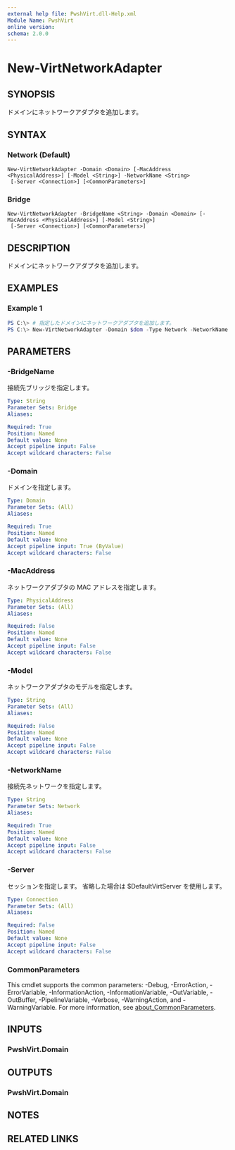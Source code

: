 ```yaml
---
external help file: PwshVirt.dll-Help.xml
Module Name: PwshVirt
online version:
schema: 2.0.0
---
```


# New-VirtNetworkAdapter

## SYNOPSIS
ドメインにネットワークアダプタを追加します。

## SYNTAX

### Network (Default)
```
New-VirtNetworkAdapter -Domain <Domain> [-MacAddress <PhysicalAddress>] [-Model <String>] -NetworkName <String>
 [-Server <Connection>] [<CommonParameters>]
```

### Bridge
```
New-VirtNetworkAdapter -BridgeName <String> -Domain <Domain> [-MacAddress <PhysicalAddress>] [-Model <String>]
 [-Server <Connection>] [<CommonParameters>]
```

## DESCRIPTION
ドメインにネットワークアダプタを追加します。

## EXAMPLES

### Example 1
```powershell
PS C:\> # 指定したドメインにネットワークアダプタを追加します。
PS C:\> New-VirtNetworkAdapter -Domain $dom -Type Network -NetworkName 'default'
```

## PARAMETERS

### -BridgeName
接続先ブリッジを指定します。

```yaml
Type: String
Parameter Sets: Bridge
Aliases:

Required: True
Position: Named
Default value: None
Accept pipeline input: False
Accept wildcard characters: False
```

### -Domain
ドメインを指定します。

```yaml
Type: Domain
Parameter Sets: (All)
Aliases:

Required: True
Position: Named
Default value: None
Accept pipeline input: True (ByValue)
Accept wildcard characters: False
```

### -MacAddress
ネットワークアダプタの MAC アドレスを指定します。

```yaml
Type: PhysicalAddress
Parameter Sets: (All)
Aliases:

Required: False
Position: Named
Default value: None
Accept pipeline input: False
Accept wildcard characters: False
```

### -Model
ネットワークアダプタのモデルを指定します。

```yaml
Type: String
Parameter Sets: (All)
Aliases:

Required: False
Position: Named
Default value: None
Accept pipeline input: False
Accept wildcard characters: False
```

### -NetworkName
接続先ネットワークを指定します。

```yaml
Type: String
Parameter Sets: Network
Aliases:

Required: True
Position: Named
Default value: None
Accept pipeline input: False
Accept wildcard characters: False
```

### -Server
セッションを指定します。
省略した場合は $DefaultVirtServer を使用します。

```yaml
Type: Connection
Parameter Sets: (All)
Aliases:

Required: False
Position: Named
Default value: None
Accept pipeline input: False
Accept wildcard characters: False
```

### CommonParameters
This cmdlet supports the common parameters: -Debug, -ErrorAction, -ErrorVariable, -InformationAction, -InformationVariable, -OutVariable, -OutBuffer, -PipelineVariable, -Verbose, -WarningAction, and -WarningVariable. For more information, see [about_CommonParameters](http://go.microsoft.com/fwlink/?LinkID=113216).

## INPUTS

### PwshVirt.Domain

## OUTPUTS

### PwshVirt.Domain

## NOTES

## RELATED LINKS
